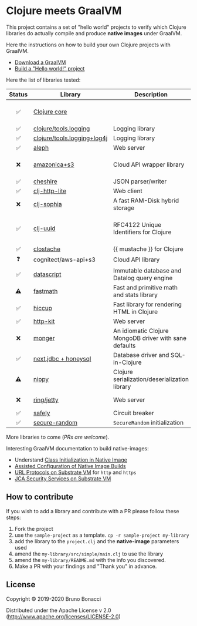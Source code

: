 # Clojure meets GraalVM

This project contains a set of "hello world" projects to verify which
Clojure libraries do actually compile and produce **native images**
under GraalVM.

Here the instructions on how to build your own Clojure projects with GraalVM.

  - [Download a GraalVM](https://github.com/graalvm/graalvm-ce-builds/releases)
  - [Build a "Hello world!" project](./doc/clojure-graalvm-native-binary.md)


Here the list of libraries tested:

| Status             | Library                                              | Description                                            | Remarks                       |
|:------------------:|------------------------------------------------------|--------------------------------------------------------|-------------------------------|
| :white_check_mark: | [Clojure core](./clojure)                            |                                                        | works without Specs           |
| :white_check_mark: | [clojure/tools.logging](./tools-logging)             | Logging library                                        |                               |
| :white_check_mark: | [clojure/tools.logging+log4j](./tools-logging-log4j) | Logging library                                        |                               |
| :white_check_mark: | [aleph](./aleph)                                     | Web server                                             |                               |
| :x:                | [amazonica+s3](./amazonica-s3)                       | Cloud API wrapper library                              | *Buildtime and Runtime error* |
| :white_check_mark: | [cheshire](./cheshire)                               | JSON parser/writer                                     |                               |
| :white_check_mark: | [clj-http-lite](./clj-http-lite)                             | Web client                             |                               |
| :x:                | [clj-sophia](./clj-sophia)                           | A fast RAM-Disk hybrid storage                         | *Runtime error/JNA*           |
| :white_check_mark: | [clj-uuid](./clj-uuid)       | RFC4122 Unique Identifiers for Clojure  | No objects in namespaced uuids |
| :white_check_mark: | [clostache](./clostache)                             | {{ mustache }} for Clojure                             |                               |
| :question:         | cognitect/aws-api+s3                                 | Cloud API library                                      |                               |
| :white_check_mark: | [datascript](./datascript)                           | Immutable database and Datalog query engine            |                               |
| :warning:          | [fastmath](./fastmath)                               | Fast and primitive math and stats library              | *See README*                  |
| :white_check_mark: | [hiccup](./hiccup)                                   | Fast library for rendering HTML in Clojure             |                               |
| :white_check_mark: | [http-kit](./http-kit)                               | Web server                                             | *Web client :x:*              |
| :x:                | [monger](./monger)                                   | An idiomatic Clojure MongoDB driver with sane defaults |                               |
| :white_check_mark: | [next.jdbc + honeysql](./next-jdbc)                  | Database driver and SQL-in-Clojure                     |                               |
| :warning:          | [nippy](./nippy)                                     | Clojure serialization/deserialization library          | *Can't serialize exceptions*  |
| :x:                | [ring/jetty](./ring-jetty)                           | Web server                                             | *Runtime error*               |
| :white_check_mark: | [safely](./safely)                                   | Circuit breaker                                        |                               |
| :white_check_mark: | [secure-random](./secure-random)                     | `SecureRandom` initialization                          |                               |


More libraries to come (*PRs are welcome*).

Interesting GraalVM documentation to build native-images:

  - Understand [Class Initialization in Native Image](https://github.com/oracle/graal/blob/master/substratevm/CLASS-INITIALIZATION.md)
  - [Assisted Configuration of Native Image Builds](https://github.com/oracle/graal/blob/master/substratevm/CONFIGURE.md)
  - [URL Protocols on Substrate VM](https://github.com/oracle/graal/blob/master/substratevm/URL-PROTOCOLS.md) for `http` and `https`
  - [JCA Security Services on Substrate VM](https://github.com/oracle/graal/blob/master/substratevm/JCA-SECURITY-SERVICES.md)


## How to contribute

If you wish to add a library and contribute with a PR please follow these steps:

  1. Fork the project
  2. use the `sample-project` as a template. `cp -r sample-project my-library`
  3. add the library to the `project.clj` and the **native-image** parameters used
  4. amend the `my-library/src/simple/main.clj` to use the library
  5. amend the `my-library/README.md` with the info you discovered.
  6. Make a PR with your findings and "Thank you" in advance.

## License

Copyright © 2019-2020 Bruno Bonacci

Distributed under the Apache License v 2.0 (http://www.apache.org/licenses/LICENSE-2.0)
